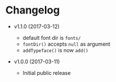 Changelog
=========

 * v1.1.0 (2017-03-12)
   - default font dir is `fonts/`
   - `fontDir()` accepts `null` as argument
   - `addTypeface()` is now `add()`
    
 * v1.0.0 (2017-03-11)
   - Initial public release
